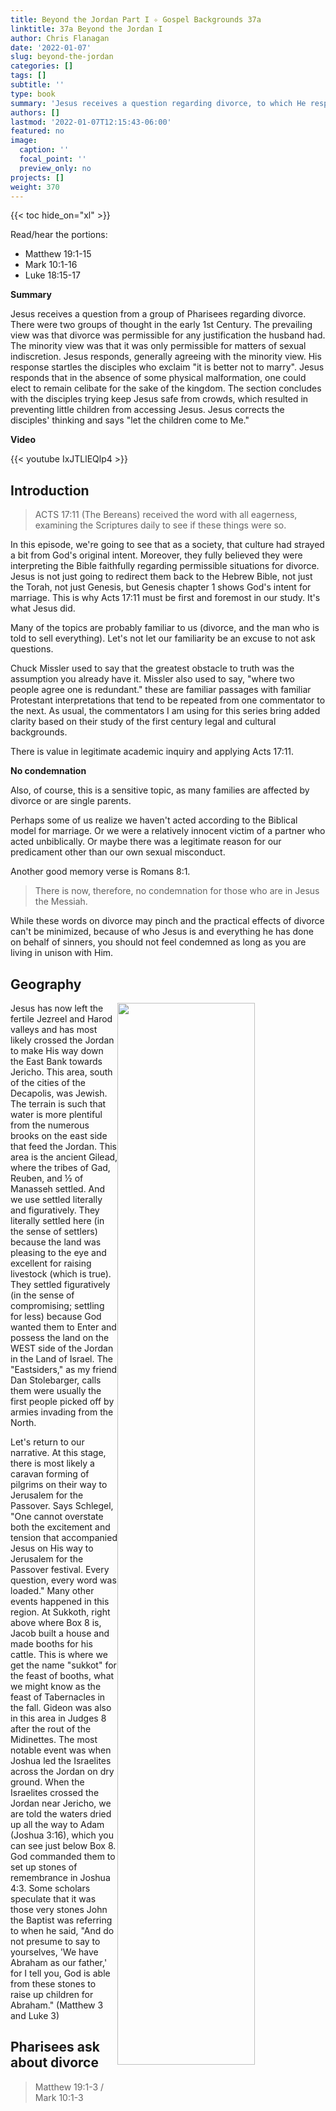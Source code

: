 ```yaml
---
title: Beyond the Jordan Part I ✧ Gospel Backgrounds 37a
linktitle: 37a Beyond the Jordan I
author: Chris Flanagan
date: '2022-01-07'
slug: beyond-the-jordan
categories: []
tags: []
subtitle: ''
type: book
summary: 'Jesus receives a question regarding divorce, to which He responds with a narrow interpretation. This startles the disciples. The disciples rebuke children causing Jesus to rebuke His disciples'
authors: []
lastmod: '2022-01-07T12:15:43-06:00'
featured: no
image:
  caption: ''
  focal_point: ''
  preview_only: no
projects: []
weight: 370
---
```

{{< toc hide_on="xl" >}}

<script type="text/javascript">
  window.ESV_CROSSREF_OPTIONS = {
    body_background_color: 'D7E5F0',
    header_font_size: 10,
    body_font_size: 14,
    footer_font_size: 8,
    header_font_family: 'Arial',
    body_font_family: 'Times'
  };
</script>
<script src="https://static.esvmedia.org/crossref/crossref.min.js" type="text/javascript"></script>


Read/hear the portions:

* Matthew 19:1-15
* Mark 10:1-16
* Luke 18:15-17

**Summary**

Jesus receives a question from a group of Pharisees regarding divorce.  There were two groups of thought in the early 1st Century.  The prevailing view was that divorce was permissible for any justification the husband had. The minority view was that it was only permissible for matters of sexual indiscretion.  Jesus responds, generally agreeing with the minority view.  His response startles the disciples who exclaim "it is better not to marry".  Jesus responds that in the absence of some physical malformation, one could elect to remain celibate for the sake of the kingdom.  The section concludes with the disciples trying keep Jesus safe from crowds, which resulted in preventing little children from accessing Jesus.  Jesus corrects the disciples' thinking and says "let the children come to Me." 

**Video**

{{< youtube IxJTLlEQlp4 >}}



## Introduction 

> ACTS 17:11 (The Bereans) received the word with all eagerness, examining the Scriptures daily to see if these things were so.

In this episode, we're going to see that as a society, that culture had strayed a bit from God's original intent.  Moreover, they fully believed they were interpreting the Bible faithfully regarding permissible situations for divorce.  Jesus is not just going to redirect them back to the Hebrew Bible, not just the Torah, not just Genesis, but Genesis chapter 1 shows God's intent for marriage.  This is why Acts 17:11 must be first and foremost in our study.  It's what Jesus did.

Many of the topics are probably familiar to us (divorce, and the man who is told to sell everything).  Let's not let our familiarity be an excuse to not ask questions.  

Chuck Missler used to say that the greatest obstacle to truth was the assumption you already have it.  Missler also used to say, "where two people agree one is redundant." these are familiar passages with familiar Protestant interpretations that tend to be repeated from one commentator to the next.  As usual, the commentators I am using for this series bring added clarity based on their study of the first century legal and cultural backgrounds.

There is value in legitimate academic inquiry and applying Acts 17:11. 

**No condemnation**

Also, of course, this is a sensitive topic, as many families are affected by divorce or are single parents. 

Perhaps some of us realize we haven't acted according to the Biblical model for marriage. Or we were a relatively innocent victim of a partner who acted unbiblically.  Or maybe there was a legitimate reason for our predicament other than our own sexual misconduct.  

Another good memory verse is Romans 8:1.

> There is now, therefore, no condemnation for those who are in Jesus the Messiah.  

While these words on divorce may pinch and the practical effects of divorce can't be minimized, because of who Jesus is and everything he has done on behalf of sinners, you should not feel condemned as long as you are living in unison with Him.

## Geography

<img src="images/map.jpg" alt="" width="66%" style="float:right" />

Jesus has now left the fertile Jezreel and Harod valleys and has most likely crossed the Jordan to make His way down the East Bank towards Jericho.  This area, south of the cities of the Decapolis, was Jewish.  The terrain is such that water is more plentiful from the numerous brooks on the east side that feed the Jordan.  This area is the ancient Gilead, where the tribes of Gad, Reuben, and ½ of Manasseh settled.  And we use settled literally and figuratively.  They literally settled here (in the sense of settlers) because the land was pleasing to the eye and excellent for raising livestock (which is true).  They settled figuratively (in the sense of compromising; settling for less) because God wanted them to Enter and possess the land on the WEST side of the Jordan in the Land of Israel.  The "Eastsiders," as my friend Dan Stolebarger, calls them were usually the first people picked off by armies invading from the North.

<img src="images/tb010703126.jpg" alt="" width="50%" style="float:left"/>

Let's return to our narrative.  At this stage, there is most likely a caravan forming of pilgrims on their way to Jerusalem for the Passover.  Says Schlegel, "One cannot overstate both the excitement and tension that accompanied Jesus on His way to Jerusalem for the Passover festival.  Every question, every word was loaded." Many other events happened in this region.  At Sukkoth, right above where Box 8 is, Jacob built a house and made booths for his cattle.  This is where we get the name "sukkot" for the feast of booths, what we might know as the feast of Tabernacles in the fall.  Gideon was also in this area in Judges 8 after the rout of the Midinettes.  The most notable event was when Joshua led the Israelites across the Jordan on dry ground.  When the Israelites crossed the Jordan near Jericho, we are told the waters dried up all the way to Adam (Joshua 3:16), which you can see just below Box 8.  God commanded them to set up stones of remembrance in Joshua 4:3.   Some scholars speculate that it was those very stones John the Baptist was referring to when he said, "And do not presume to say to yourselves, 'We have Abraham as our father,' for I tell you, God is able from these stones to raise up children for Abraham." (Matthew 3 and Luke 3)

## Pharisees ask about divorce

> Matthew 19:1-3 / Mark 10:1-3


| Matthew 19 | Mark 10
| :--  | :--
| 1 Now when Jesus had finished these sayings, he went away from Galilee and entered the region of {{<hl>}}Judea beyond the Jordan{{</hl>}}. 2 And large crowds followed him, and he healed them there. 3 And Pharisees came up to him and tested him by asking, “Is it lawful to divorce one's wife for any cause?” | 1 And he left there and went to the {{<hl>}}region of Judea and beyond the Jordan{{</hl>}}, and crowds gathered to him again. And again, as was his custom, he taught them. 2 And Pharisees came up and in order to test him asked, “Is it lawful for a man to divorce his wife?” 3 He answered them, {{<hl>}}“What did Moses command you?”{{</hl>}}


Jewish travelers in the first century AD usually traveled on the eastern side of the Jordan River because 

  1. this allowed them to travel in Jewish territory instead of Samaritan, and
  2. freshwater springs are found on this side.  
  
Schlegel also notes that these crowds probably provided Jesus a certain degree of anonymity from those who meant Him harm. 

Next, we're told that the Pharisees wanted to {{<hl>}}test{{</hl>}} him on the matter of divorce.  Here, the traditional Christian viewpoint is that the Pharisees are setting a trap for him.  As they were now back in Antipas' territory of Perea, perhaps they saw an opportunity for history to repeat itself.  After all, John the Baptist was arrested and ultimately beheaded when he spoke against the Divorce of Herod Antipas. 

While I'm never opposed to a good conspiracy theory, let's look at what we are and are not told by the text.  Matthew and Mark indeed say they said this to "test" him. 

In John 6:6, Jesus uses the same Greek word when he "tested" one of the disciples.  G3985 Pieradzo.  Do we honestly think Jesus wanted to set a trap for his disciples?  Actually, the word is used positively (legitimate inquiry, due diligence) and negatively (tempt to sin).  Paul encourages us to Pieradzo ourselves to see whether we are in the faith (2 Cor 13:5).  Abraham was Pieradzo'ed to offer Isaac (Heb 11:17).  In other words, without added context, the word itself is as neutral as our word "test" is.  We are simply not given enough context to conclude the Pharisees are up to no good, so I suggest we give them the benefit of the doubt.  I believe this is what God would have us do in any circumstance where we don't have enough information.   As a side note, entangle, or snare is a different Greek word.  Keener points out that testing an extraordinary person's wisdom was a common theme in the Old Testament.  He cited how the Queen of Sheba sought to "prove Solomon with hard questions" (1st Kings 10:1)

I know it's a nearly automatic reaction for us to see the Pharisees as evil - I think some commentators seem to be as obsessed with taking out the Pharisees as bad as poor Elmer Fudd is with Buggs Bunny, which is why I jokingly sometimes say, "wascawwy Phawisees" to remind us not to take these overly negative views on the Pharisees too seriously.  

I know I repeat this a lot, but as I've gone through this study, now at lesson 37 of 54, one thing God has revealed to me is that I need to have a more charitable spirit and give others the benefit of the doubt if I don't have all the facts.  That is a good lesson for everyone – especially currently where civil discourse is hard to come by.

The Pharisees may indeed have been up to no good in this circumstance; in my view, though, it would be better to be wrong on the side of giving another grace and mercy than wrong on the side of incorrect and premature judgment and condemnation.

In this case, there is an entirely plausible explanation for their question that doesn't involve a sinister plot.  maybe they just wanted to know the answer to this critically important and controversial spiritual and societal question?


In any case, note Jesus' Acts 17:11 response: in Marks version, he asks, "what did Moses write"; in Matthew's version, He says "Have you not read…"?


## Jesus responds citing Moses

| Matthew 19 | Mark 10 
| :-- | :--
|4  He answered, “Have you not read that he who created them from the beginning made them male and female, 5  and said, ‘Therefore a man shall leave his father and his mother and hold fast to his wife, and the two shall become one flesh’? 6  So they are no longer two but one flesh. What therefore God has joined together, let not man separate.” 7  They said to him, “Why then did Moses command one to give a certificate of divorce and to send her away?” 8  He said to them, “Because of your hardness of heart Moses allowed you to divorce your wives, but from the beginning it was not so. | 3  He answered them, “What did Moses command you?” 4  They said, “Moses allowed a man to write a certificate of divorce and to send her away.” 5  And Jesus said to them, “Because of your hardness of heart he wrote you this commandment. 6  But from the beginning of creation, ‘God made them male and female.’ 7  ‘Therefore a man shall leave his father and mother and hold fast to his wife, 8  and the two shall become one flesh.’ So they are no longer two but one flesh. 9  What therefore God has joined together, let not man separate.”  


> Deuteronomy 24:11 "When a man takes a wife and marries her, if then she finds no favor in his eyes because he has found SOME INDECENCY in her, and he writes her a certificate of divorce and puts it in her hand and sends her out of his house, and she departs out of his house.  

Keener notes that historically, other ancient societies held that there must be clear grounds for the divorce.  He writes "a bill of divorcement is drawn up specifying these particulars, which if it follows the manner of other legal proceedings, would be reviewed by a body of elders and testimony would be given." In other words, the original intent was NEVER any random or petty dissatisfaction.  A court had to decide whether the divorce would be granted. This high standard had eroded as the generations passed.


The big question is "what does the Torah mean by "he has found some "indecency" in her" – traditionally and logically this refers to sexual impurity.  Keep in mind that Adultery was a capital offense.  When the death penalty could not be delivered, the Jewish law compelled a husband to divorce his wife – this was the underlying tension between Joseph and Mary when Joseph had resolved to put Mary away quietly.  

**Hillel and Shammai differ on divorce**

Remember we have mentioned that there were two primary Pharisaic schools of thought.  One was the House of Hillel, and the other was the house of Shammai.  They usually agree but when they don’t, they fought to the death.  It's sort of like two different Baptist denominations.  Maybe one is Calvinist, and the other is Armenian.  They agree on everything else, but if you bring up fate versus free-will, there could be bloodshed.   It was sort of like that with Hillel and Shammai.  Hillel was generally more permissive (in good ways usually) while Shammai was narrower and more restrictive.

Shammai held that "unseemingly thing" should be interpreted no further than sexual impropriety.  "Hillel interpreted the "indecency "of Deuteronomy 24:1 as just about anything that the husband found disagreeable about his wife" including being a bad cook or even finding another woman more attractive.   
Even within the Hillel camp, Stern writes that there was a Rabbi Elazar who said, "When a man divorces his first wife, even the altar sheds tears, "So they were not unanimous even within one camp or the other.

Of course, the permissiveness of Hillel sounds absurd by our standards but pretty much isn't that the way it is today.  Anyone can serve papers at any time.  As I say often, we are not one to point fingers at their ability to compromise and justify our sin as something that is "OK".  We are no different.  Just compare a TV show from the 60s to one from the 80s to one from today and you'll see what I'm talking about.

In fact, I'm inclined to give these Pharisees here some credit for pressing the issue.  I like to think that the reason they asked the question was because perhaps after a few decades of Hillel's interpretation, they were starting to see the damaging effect a liberal position divorce was having.  If they knew anything about Jesus, they knew He was highly likely to take a strict and narrow interpretation.  Maybe they wanted him to say this "on the record", which He did.  This is pure speculation on my part but it's not outside the realm of possibility

**In the Beginning**

> From the beginning of the creation, He made them male and female (Mat 19:4)
> And God created man in His own image, in the image of God He created him; male and female He created them" (Gen 1:27).  

In Hebrew or Aramaic, Jesus would have said something like מֵרֵאשִׁית  from the beginning" which is related to בראשִׁית "in the beginning" which is also the Hebrew name of the book we call Genesis.  So, Jesus could just as well have said "as it is written in Genesis, He created them male and female.  From this the sages came to an understanding that God's design for a marriage was one man and one woman, inseparable (the two shall become one flesh.  

Moses never commanded divorce.  The Bible PERMITS divorce because it makes provisions and to a certain extent concessions for man's fall and propensity to sin.  

Hardness of heart certainly recalls God's description of Pharoah during the 10 plagues and the exodus.  The Torah allows it, but it does not Will it any more than the creation of cities of refuge is intended to command and sanction manslaughter.   Divorce is contrary to God's plan; however, when it happens, God's law is prepared to direct us.  

Keener notes that "concession" was a legal category among Jewish teachers.  It is something that was permitted only because it was better to regulate the sin than to relinquish control over it altogether." Divorce is going to happen even though it is contrary to God's will.  We can't pretend it won't ever happen, so we need to make provisions when it does is the thought.

If it has happened to you or someone close to you; God's mercy and forgiveness is similarly available.

On a related and often problematic note, the same logic can be used for polygamy.  The Bible tacitly permits a man to have more than one wife (as was more common in ancient cultures), but from the beginning it should not be this way.  The standard for male believers today is one single lifetime wife.  The Torah creates certain parameters as a concession, but God never once says Polygamy is a good thing just like He never calls divorce good.

## Is a 2nd marriage adulterous?

| Matthew 19 | Mark 10 
| :-- | :--
| 9  And I say to you: whoever divorces his wife, except for sexual immorality, and marries another, commits adultery.” | 10  And in the house the disciples asked him again about this matter. 11  And he said to them, “Whoever divorces his wife and marries another commits adultery against her, 12  and if she divorces her husband and marries another, she commits adultery.”  


That Mark leaves out "except for sexual immorality" creates a curiosity.  Lancaster presents a couple of options.  

* One possibility is that Mark understood sexual immorality as a marriage failure.   
* Also, maybe Matthew was more interested in the Hillel Shammai distinction, but by the time Mark wrote, this was no longer an issue.
  * Interestingly, Lancaster reports that attitudes on divorce began to shift in the mid-first century, likely as a result of the Master's pronouncement.
* Perhaps Jesus is implying that divorce without remarriage is allowable for lesser reasons.
  * Paul supplies one of these reasons in 1 Corinthians 7:15 "if an unbelieving partner separates, let it be so". 

{{< callout note >}} 
<small>Divorce "with the intent of" marrying another?

There is also the thought we looked at in Luke a few lessons ago, where the Greek could be translated as "whoever divorces another for the sole purpose of marrying another commits adultery".  Whereas today, a divorced partner may choose to remain single, that possibility was less likely in the ancient world.</small>
{{< /callout >}}

In any case, Jesus ultimate message seems to be that an illegitimate divorce (for whatever reason) meant that the divorce paper was not worth the paper it was written on.

Effectively in the eyes of God if not man, the couple is still married.  Therefore, any sexual contact outside of that marriage would be inappropriate.  On the other hand, as Lancaster writes, "if the divorce had been issued for a legitimate reason, the divorce was then valid, and remarriage permitted.

**Adultery against her**

Lancaster considers the statement "adultery against her" one of the most radical Halachic statements Jesus made.  

First century Jewish women had little say in divorce and specifically did not have the prerogative to divorce their husbands.  With this said, most Jewish courts forced men to issue their wives a certificate of divorce if she had a legitimate grievance against him (and women were sometimes able to seek relief from roman courts to obtain a divorce).  

Nonetheless – Jesus is here holding husbands up to the same standards of marital fidelity.   Jesus is breaking with the common thought but not with the Torah.  The Torah "from the beginning" always held mutual fidelity as the Will of God.    Just like with the sermon on the mount, he is holding us all to a higher standard of behavior.  Keener agrees and says, "Because men could divorce women unilaterally, but women could demand a divorce only under certain very narrow conditions (and then needed the court's help), Jesus' opposition to this sort of divorce is a defense of married women."

As we've often said, it may be tempting to blame the Jews of Jesus' day for their legalism and bending rules to fit their circumstances.  I submit to you that we are no different in our ability to rationalize our personal choices.


## It is better not to marry

| Matthew 19 
| :--
| 10  The disciples said to him, “If such is the case of a man with his wife, it is better not to marry.” 11  But he said to them, “Not everyone can receive this saying, but only those to whom it is given. 12  For there are eunuchs who have been so from birth, and there are eunuchs who have been made eunuchs by men, and there are eunuchs who have made themselves eunuchs for the sake of the kingdom of heaven. Let the one who is able to receive this receive it.”   


Given the male-dominated society the disciples grew up in, Jesus words were shocking.  In their minds Jesus was potentially condemning these men to a lifetime of misery should they find some displeasure in their wives that fell short of sexual impropriety.   Many of us forget the covenantal nature of a marriage.  

This clearly made the disciples nervous.  Keener explains why: 

> "Jewish men took the right to divorce for granted.  To marry without an escape clause in case it did not work—parents arranged the marriages and partners did not always turn out as expected—made the prospect of marriage itself frightening."

A covenant is not supposed to be easy to break so conversely, one should not enter a covenant lightly.  The Hebrew word for making a covenant is literally the word "cut" (ka-Raht).  This is because in the Old Testament days, as the contract or covenant was being executed, they would typically sacrifice an animal.  The parties would essentially communicate to each other "if I fail to keep my terms of this covenant, let me be hacked to pieces like this animal."  

The disciples' reaction and Jesus’ response reminds me of Jesus' words on discipleship.  Marriage, like discipleship should not be taken lightly.  Maybe you need to go tend to your fields or bury your father first if you aren't ready to join me.  You better count the cost because in a sense it can cost you everything.  Not everyone can receive this saying, but if you can receive it, you have no idea what tremendous rewards await you.

**Eunuchs**

These words regarding being a eunuch are a little troubling.  Jesus appears to be saying celibacy is a higher calling than marriage and if you can't be a eunuch than you should get married.  There are several problems with this interpretation.  First, the Torah prohibits physical mutilation.  While many pagan societies castrated slaves both as a protection for the families they served and as a sign of loyalty on the part of the slave, this was never the case in Jewish society.  The Bible teaches that "it is not good for man to be alone" and God's plan was one man and one woman from the Beginning.  He commands his people to "be fruitful and multiply.  “Rabbis were almost always married, and a good Jewish Rabbi would never espouse celibacy.  

We're about to read of Jesus' position on Children; how basically since He had no children of his own, ALL OF US are his children.  It would be difficult to place such a high value on children if he was commanding his followers to be celibate.

Stern has an excellent summary: 

> "Judaism has always considered marriage both normal and desirable-"The unmarried person lives without joy, without blessing and without good....  An unmarried man is not fully a man" (Talmud: Yevamot 62b-63a).  On the other hand, some branches of Christianity came to grant abnormally high status to celibacy (on this phenomenon see 1Co_7:1-40). 

Depending on the calling and preferences of the individual, Yeshua allows that either the married or the single life can be one of service to God and humanity; and he takes care to minimize needless guilt on the part of those making the choice."

Also historically, the fact that segments of Christianity require celibacy, both in the past and currently, can trace its roots in the gnostic movement, which generally held that anything physical or material was sinful.  This is rightfully called a gnostic heresy.


As an exception, Jesus appears to be saying that the celibate path may be right for a very few individuals.  Lancaster guesses that Jesus avoided marriage for the sake of maintaining a constant state of ritual purity.  This is consistent with Paul, who recommends short-term abstinence, with mutual consent of husband and wife for the purposes of prayer.  On that note, I had a pastor (married of course) who liked to say "well…I can't say I've never been called to that particular kind of fast."


## Disciples rebuke children

Matthew 19 | Mark 10 | Luke 18
| :-- | :-- | :--
| 13  Then children were brought to him that he might lay his hands on them and pray. The disciples rebuked the people, |  13  And they were bringing children to him that he might touch them, and the disciples rebuked them. | 15  Now they were bringing even infants to him that he might touch them. And when the disciples saw it, they rebuked them.

The disciple's initial instinct is understandable.  With the throng of people that surrounded Jesus at times, we can see how they sometimes had to be bodyguards.  Also bestowing blessings may have seemed frivolous.  To Jesus, nothing like this is frivolous.


## Let the children come to Me

Matthew 19 | Mark 10 | Luke 18
| :-- | :-- | :--
|  14  but Jesus said, “Let the little children come to me and do not hinder them, for to such belongs the kingdom of heaven.” 15  And he laid his hands on them and went away. |14  But when Jesus saw it, he was indignant and said to them, “Let the children come to me; do not hinder them, for to such belongs the kingdom of God. 15  Truly, I say to you, whoever does not receive the kingdom of God like a child shall not enter it.” 16  And he took them in his arms and blessed them, laying his hands on them. |  16  But Jesus called them to him, saying, “Let the children come to me, and do not hinder them, for to such belongs the kingdom of God. 17  Truly, I say to you, whoever does not receive the kingdom of God like a child shall not enter it.”   

<img src="images/tb051906314.jpg" alt="" width="50%" style="float:right"/>

Despite being the shortest Gospel, Mark includes many details the other writers don't.  Here in verse 14, it says that Jesus was not just correcting the disciples, but he was actually ANGRY with them.  

In part two when we get to the rich young ruler, Mark will also note that Jesus looked at the ruler and "loved him".  No other gospel writer adds that detail.  

I'll be forthright; as I'm typing this and looking at this picture with my two sons now grown and away at college, I'm regretting the missed opportunities where I could have received my kids like Jesus does here.  But perhaps I can take solace in Jacob.  While he was pretty much a train wreck as a person and as a father, he was ultimately able to lay his hands on his grandsons, Ephraim and Manasseh and bless them.  Lancaster writes "similar to Jacob, when Jesus laid his hands on the children and blessed them, He demonstrated that although He remained unmarried and had no natural children, he nonetheless had MANY children

This episode recalls an earlier time in Peter's home where Jesus uttered nearly identical words about letting the children come to Him.

Keener makes another interesting observation that I haven't seen anywhere else, he's good at that.  He writes, "Insensitive disciples trying to keep from the master those seeking his help might remind Jewish hearers of Gehazi, a disciple of Elisha who eventually lost his position" This struck me hard.  And I need to explain why.  Last lesson we mentioned an event where Naaman the Syrian sought an audience with Elisha who refused, sending an instruction by way of his servant.  That servant was Gehazi.  After Naaman was healed, he wanted to bestow some gift upon Elisha.  Again, Elisha refused.  Gehazi decided that the boss would never find out if I went to Naaman and accept the tribute, so he did.  This is too good, so I must read it:  <click>


 It's possible to be second in command to a man of God and none of that rubs off on you.  That was Gehazi's case.  In the disciples’ case, it's possible to walk in Jesus' dust and still not have a heart for the things he has a heart for.  That's me in a lot of areas.  This pinches quite a bit.   For you it may or may not be children, but it may be something else.  What areas of your life do you know you are not acting like Jesus would act?  <click>

In context, when Jesus says, "Truly, I say to you, whoever does not receive the kingdom of God like a child shall not enter it." he is likely referring to the lowly social status of a child as opposed to any specific behavior trait.  Although Children were and are to be cared for and raised to be mature adults, a child occupies the lowest position in society (whether they like it or not).  This is true even today, where a child doesn't obtain the majority of his or her constitutional rights until the 18th birthday.   

While many of our kids would probably disagree with this, Lancaster says, "to become like a child is to set aside concerns of prestige, to relinquish one's personal dignity and prerogatives, and to accept the lowest place at the table.  The one who truly humbles himself and considers others more important than himself is the one who will find himself first in the kingdom."

Like we studied last time; we do not present Jesus our own righteousness.  Like a child who must rely on a parent or guardian, we must rely on Jesus.

**References**
* Bolen, Todd. “Mark 10.” PowerPoint handout, Santa Clarita, CA, 2018. 
* --- . “Matthew 19.” PowerPoint handout, Santa Clarita, CA, 2018. 
* Keener, Craig S. The IVP Bible Background Commentary: New Testament. 2nd edition. Downers Grove, Illinois: IVP Academic, 2014.
* Lancaster, Daniel T. “Beyond the Jordan.” In Chronicles of the Messiah, edited by Boaz D. Michael and Stephen D. Lancaster. Second edition. Marshfield, MO: First Fruits of Zion, 2014.
* Robertson, A. T. A Harmony of the Gospels. E-Sword edition. New York: Harper & Row, 1950.
* Schlegel, William. The Land and the Bible: A Historical Geographical Companion to the Satellite Bible Atlas. https://www.bibleplaces.com/wp-content/uploads/2015/08/The-Land-and-the-Bible.pdf.  2015.
* ---. Satellite Bible Atlas. https://www.bibleplaces.com/satellite-bible-atlas-schlegel/  2016.
* Stern, David H. Jewish New Testament Commentary: A Companion Volume to the Jewish New Testament. Reprint edition. Clarksville, Md.: Lederer Messianic Publications, 1992.

*Map images courtesy of the Satellite Bible Atlas.  Photos courtesy of Pictorial Library of Bible Lands/Photo Companion to the Bible. bibleplaces.org.*




